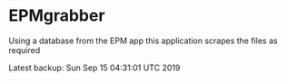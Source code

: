 # EPMgrabber
Using a database from the EPM app this application scrapes the files as required


Latest backup: Sun Sep 15 04:31:01 UTC 2019
